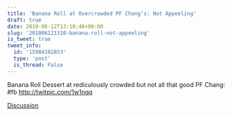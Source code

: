 ```yaml
---
title: 'Banana Roll at Overcrowded PF Chang’s: Not Appeeling'
draft: true
date: 2010-06-12T13:10:46+00:00
slug: '201006121310-banana-roll-not-appeeling'
is_tweet: true
tweet_info:
  id: '15984182853'
  type: 'post'
  is_thread: False
---
```




Banana Roll Dessert at rediculously crowded but not all that good PF Chang: #fb http://twitpic.com/1w1nqq

[Discussion](https://x.com/sytelus/status/15984182853)
